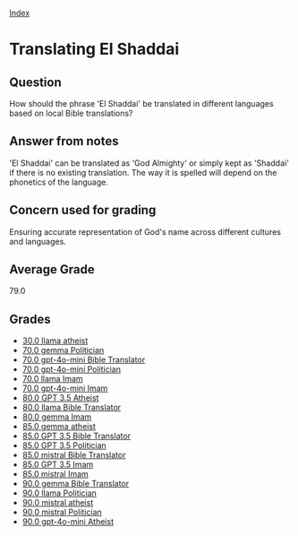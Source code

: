 
[Index](../index.md)
# Translating El Shaddai
## Question
How should the phrase 'El Shaddai' be translated in different languages based on local Bible translations?

## Answer from notes
'El Shaddai' can be translated as 'God Almighty' or simply kept as 'Shaddai' if there is no existing translation. The way it is spelled will depend on the phonetics of the language.

## Concern used for grading
Ensuring accurate representation of God's name across different cultures and languages.

## Average Grade
79.0

## Grades
 * [30.0 llama atheist](../answers/llama_atheist/Translating_El_Shaddai.md)
 * [70.0 gemma Politician](../answers/gemma_Politician/Translating_El_Shaddai.md)
 * [70.0 gpt-4o-mini Bible Translator](../answers/gpt-4o-mini_Bible_Translator/Translating_El_Shaddai.md)
 * [70.0 gpt-4o-mini Politician](../answers/gpt-4o-mini_Politician/Translating_El_Shaddai.md)
 * [70.0 llama Imam](../answers/llama_Imam/Translating_El_Shaddai.md)
 * [70.0 gpt-4o-mini Imam](../answers/gpt-4o-mini_Imam/Translating_El_Shaddai.md)
 * [80.0 GPT 3.5 Atheist](../answers/GPT_3.5_Atheist/Translating_El_Shaddai.md)
 * [80.0 llama Bible Translator](../answers/llama_Bible_Translator/Translating_El_Shaddai.md)
 * [80.0 gemma Imam](../answers/gemma_Imam/Translating_El_Shaddai.md)
 * [85.0 gemma atheist](../answers/gemma_atheist/Translating_El_Shaddai.md)
 * [85.0 GPT 3.5 Bible Translator](../answers/GPT_3.5_Bible_Translator/Translating_El_Shaddai.md)
 * [85.0 GPT 3.5 Politician](../answers/GPT_3.5_Politician/Translating_El_Shaddai.md)
 * [85.0 mistral Bible Translator](../answers/mistral_Bible_Translator/Translating_El_Shaddai.md)
 * [85.0 GPT 3.5 Imam](../answers/GPT_3.5_Imam/Translating_El_Shaddai.md)
 * [85.0 mistral Imam](../answers/mistral_Imam/Translating_El_Shaddai.md)
 * [90.0 gemma Bible Translator](../answers/gemma_Bible_Translator/Translating_El_Shaddai.md)
 * [90.0 llama Politician](../answers/llama_Politician/Translating_El_Shaddai.md)
 * [90.0 mistral atheist](../answers/mistral_atheist/Translating_El_Shaddai.md)
 * [90.0 mistral Politician](../answers/mistral_Politician/Translating_El_Shaddai.md)
 * [90.0 gpt-4o-mini Atheist](../answers/gpt-4o-mini_Atheist/Translating_El_Shaddai.md)
